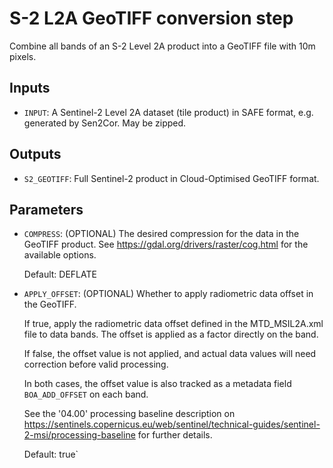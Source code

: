 # S-2 L2A GeoTIFF conversion step

Combine all bands of an S-2 Level 2A product into a GeoTIFF file with 10m
pixels.

## Inputs

- `INPUT`: A Sentinel-2 Level 2A dataset (tile product) in SAFE format, e.g.
  generated by Sen2Cor. May be zipped.

## Outputs

- `S2_GEOTIFF`: Full Sentinel-2 product in Cloud-Optimised GeoTIFF format.

## Parameters

- `COMPRESS`: (OPTIONAL) The desired compression for the data in the GeoTIFF
  product. See https://gdal.org/drivers/raster/cog.html for the available
  options.
  
  Default: DEFLATE

- `APPLY_OFFSET`: (OPTIONAL) Whether to apply radiometric data offset in the
  GeoTIFF.

  If true, apply the radiometric data offset defined in the MTD_MSIL2A.xml
  file to data bands. The offset is applied as a factor directly on the band.

  If false, the offset value is not applied, and actual data values will need
  correction before valid processing.

  In both cases, the offset value is also tracked as a metadata field
  `BOA_ADD_OFFSET` on each band.

  See the '04.00' processing baseline description on
  https://sentinels.copernicus.eu/web/sentinel/technical-guides/sentinel-2-msi/processing-baseline
  for further details.

  Default: true`